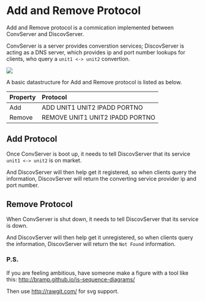 # Add and Remove Protocol


Add and Remove protocol is a commication implemented between ConvServer and DiscovServer.

ConvServer is a server provides converstion services; DiscovServer is acting as a DNS server, which provides ip and port number lookups for clients, who query a `unit1 <-> unit2` convertion. 



<img src="https://cdn.rawgit.com/wenhuizhang/dist-sys-exercises/lec_3_prototype/lec-3/discovery/img/add_remove.svg">


A basic datastructure for Add and Remove protocol is listed as below. 


| Property      | Protocol                              | 
| ------------- |:------------------------------------- | 
| Add           | ADD UNIT1 UNIT2 IPADD PORTNO          | 
| Remove        | REMOVE UNIT1 UNIT2 IPADD PORTNO       |  



## Add Protocol

Once ConvServer is boot up, it needs to tell DiscovServer that its service `unit1 <-> unit2` is on market.

And DiscovServer will then help get it registered, so when clients query the information, DiscovServer will return the converting service provider ip and port number. 


## Remove Protocol 

When ConvServer is shut down, it needs to tell DiscovServer that its service is down.

And DiscovServer will then help get it unregistered, so when clients query the information, DiscovServer will return the `Not Found` information. 



### P.S.

If you are feeling ambitious, have someone make a figure with a tool like this: http://bramp.github.io/js-sequence-diagrams/

Then use http://rawgit.com/ for svg support. 

